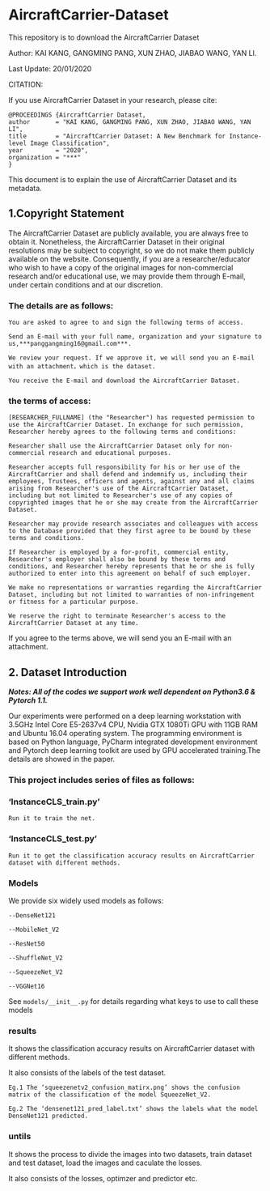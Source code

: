 # AircraftCarrier-Dataset

This repository is to download the AircraftCarrier Dataset

Author: KAI KANG, GANGMING PANG, XUN ZHAO, JIABAO WANG, YAN LI.

Last Update: 20/01/2020

CITATION:

If you use AircraftCarrier Dataset in your research, please cite:

	@PROCEEDINGS {AircraftCarrier Dataset,
	author       = "KAI KANG, GANGMING PANG, XUN ZHAO, JIABAO WANG, YAN LI",
	title        = "AircraftCarrier Dataset: A New Benchmark for Instance-level Image Classification",
	year         = "2020",
	organization = "***"
	}
	
This document is to explain the use of AircraftCarrier Dataset and its metadata.

## 1.Copyright Statement

  The AircraftCarrier Dataset are publicly available, you are always free to obtain it. Nonetheless, the AircraftCarrier Dataset in their original resolutions may be subject to copyright, so we do not make them publicly available on the website.
Consequently, if you are a researcher/educator who wish to have a copy of the original images for non-commercial research and/or educational use, we may provide them through E-mail, under certain conditions and at our discretion. 

### The details are as follows:

    You are asked to agree to and sign the following terms of access.
 
    Send an E-mail with your full name, organization and your signature to us,***panggangming16@gmail.com***.

    We review your request. If we approve it, we will send you an E-mail with an attachment，which is the dataset.

    You receive the E-mail and download the AircraftCarrier Dataset.

### the terms of access:

    [RESEARCHER_FULLNAME] (the "Researcher") has requested permission to use the AircraftCarrier Dataset. In exchange for such permission, Researcher hereby agrees to the following terms and conditions:
  
    Researcher shall use the AircraftCarrier Dataset only for non-commercial research and educational purposes.
  
    Researcher accepts full responsibility for his or her use of the AircraftCarrier and shall defend and indemnify us, including their employees, Trustees, officers and agents, against any and all claims arising from Researcher's use of the AircraftCarrier Dataset, including but not limited to Researcher's use of any copies of copyrighted images that he or she may create from the AircraftCarrier Dataset.
  
    Researcher may provide research associates and colleagues with access to the Database provided that they first agree to be bound by these terms and conditions.
  
    If Researcher is employed by a for-profit, commercial entity, Researcher's employer shall also be bound by these terms and conditions, and Researcher hereby represents that he or she is fully authorized to enter into this agreement on behalf of such employer.
  
    We make no representations or warranties regarding the AircraftCarrier Dataset, including but not limited to warranties of non-infringement or fitness for a particular purpose.
  
    We reserve the right to terminate Researcher's access to the AircraftCarrier Dataset at any time.
  
  If you agree to the terms above, we will send you an E-mail with an attachment.
  
## 2. Dataset Introduction
  
  ***Notes: All of the codes we support work well dependent on Python3.6 & Pytorch 1.1.***
  
  Our experiments were performed on a deep learning workstation with 3.5GHz Intel Core E5-2637v4 CPU, Nvidia GTX 1080Ti GPU with 11GB RAM and Ubuntu 16.04 operating system. The programming environment is based on Python language, PyCharm integrated development environment and Pytorch deep learning toolkit are used by GPU accelerated training.The details are showed in the paper.
  
### This project includes series of files as follows:

  ### ‘InstanceCLS_train.py’
  
    Run it to train the net.
    
  ### ‘InstanceCLS_test.py’
  
    Run it to get the classification accuracy results on AircraftCarrier dataset with different methods. 
    
  ### Models
  
  We provide six widely used models as follows:
    
    --DenseNet121
    
    --MobileNet_V2
    
    --ResNet50
    
    --ShuffleNet_V2
    
    --SqueezeNet_V2
    
    --VGGNet16
    
  See `models/__init__.py` for details regarding what keys to use to call these models
    
  ### results
  
  It shows the classification accuracy results on AircraftCarrier dataset with different methods. 
    
  It also consists of the labels of the test dataset.
    
    Eg.1 The ‘squeezenetv2_confusion_matirx.png’ shows the confusion matrix of the classification of the model SqueezeNet_V2. 
    
    Eg.2 The ‘densenet121_pred_label.txt’ shows the labels what the model DenseNet121 predicted.
    
  ### untils
  
  It shows the process to divide the images into two datasets, train dataset and test dataset, load the images and caculate the losses. 
    
  It also consists of the losses, optimzer and predictor etc.
  
    

